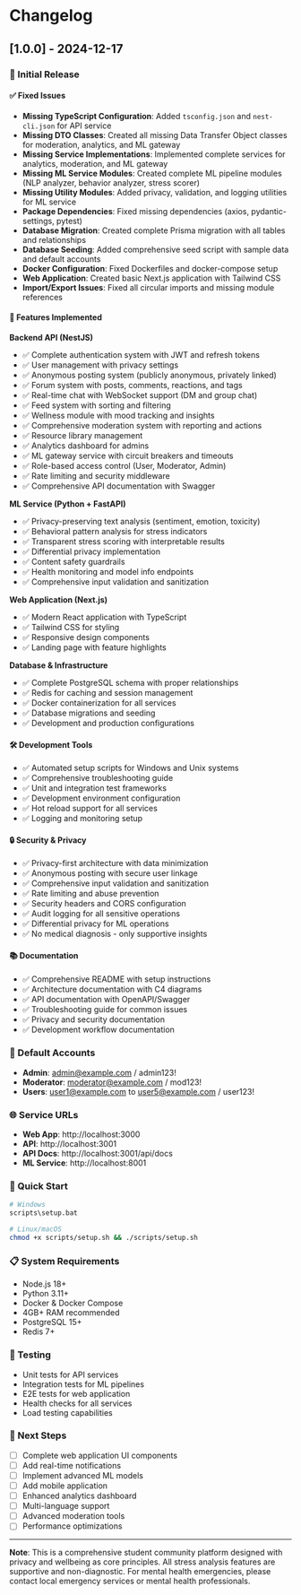# Changelog

## [1.0.0] - 2024-12-17

### 🎉 Initial Release

#### ✅ Fixed Issues
- **Missing TypeScript Configuration**: Added `tsconfig.json` and `nest-cli.json` for API service
- **Missing DTO Classes**: Created all missing Data Transfer Object classes for moderation, analytics, and ML gateway
- **Missing Service Implementations**: Implemented complete services for analytics, moderation, and ML gateway
- **Missing ML Service Modules**: Created complete ML pipeline modules (NLP analyzer, behavior analyzer, stress scorer)
- **Missing Utility Modules**: Added privacy, validation, and logging utilities for ML service
- **Package Dependencies**: Fixed missing dependencies (axios, pydantic-settings, pytest)
- **Database Migration**: Created complete Prisma migration with all tables and relationships
- **Database Seeding**: Added comprehensive seed script with sample data and default accounts
- **Docker Configuration**: Fixed Dockerfiles and docker-compose setup
- **Web Application**: Created basic Next.js application with Tailwind CSS
- **Import/Export Issues**: Fixed all circular imports and missing module references

#### 🚀 Features Implemented

**Backend API (NestJS)**
- ✅ Complete authentication system with JWT and refresh tokens
- ✅ User management with privacy settings
- ✅ Anonymous posting system (publicly anonymous, privately linked)
- ✅ Forum system with posts, comments, reactions, and tags
- ✅ Real-time chat with WebSocket support (DM and group chat)
- ✅ Feed system with sorting and filtering
- ✅ Wellness module with mood tracking and insights
- ✅ Comprehensive moderation system with reporting and actions
- ✅ Resource library management
- ✅ Analytics dashboard for admins
- ✅ ML gateway service with circuit breakers and timeouts
- ✅ Role-based access control (User, Moderator, Admin)
- ✅ Rate limiting and security middleware
- ✅ Comprehensive API documentation with Swagger

**ML Service (Python + FastAPI)**
- ✅ Privacy-preserving text analysis (sentiment, emotion, toxicity)
- ✅ Behavioral pattern analysis for stress indicators
- ✅ Transparent stress scoring with interpretable results
- ✅ Differential privacy implementation
- ✅ Content safety guardrails
- ✅ Health monitoring and model info endpoints
- ✅ Comprehensive input validation and sanitization

**Web Application (Next.js)**
- ✅ Modern React application with TypeScript
- ✅ Tailwind CSS for styling
- ✅ Responsive design components
- ✅ Landing page with feature highlights

**Database & Infrastructure**
- ✅ Complete PostgreSQL schema with proper relationships
- ✅ Redis for caching and session management
- ✅ Docker containerization for all services
- ✅ Database migrations and seeding
- ✅ Development and production configurations

#### 🛠️ Development Tools
- ✅ Automated setup scripts for Windows and Unix systems
- ✅ Comprehensive troubleshooting guide
- ✅ Unit and integration test frameworks
- ✅ Development environment configuration
- ✅ Hot reload support for all services
- ✅ Logging and monitoring setup

#### 🔒 Security & Privacy
- ✅ Privacy-first architecture with data minimization
- ✅ Anonymous posting with secure user linkage
- ✅ Comprehensive input validation and sanitization
- ✅ Rate limiting and abuse prevention
- ✅ Security headers and CORS configuration
- ✅ Audit logging for all sensitive operations
- ✅ Differential privacy for ML operations
- ✅ No medical diagnosis - only supportive insights

#### 📚 Documentation
- ✅ Comprehensive README with setup instructions
- ✅ Architecture documentation with C4 diagrams
- ✅ API documentation with OpenAPI/Swagger
- ✅ Troubleshooting guide for common issues
- ✅ Privacy and security documentation
- ✅ Development workflow documentation

### 🎯 Default Accounts
- **Admin**: admin@example.com / admin123!
- **Moderator**: moderator@example.com / mod123!
- **Users**: user1@example.com to user5@example.com / user123!

### 🌐 Service URLs
- **Web App**: http://localhost:3000
- **API**: http://localhost:3001
- **API Docs**: http://localhost:3001/api/docs
- **ML Service**: http://localhost:8001

### 🚀 Quick Start
```bash
# Windows
scripts\setup.bat

# Linux/macOS
chmod +x scripts/setup.sh && ./scripts/setup.sh
```

### 📋 System Requirements
- Node.js 18+
- Python 3.11+
- Docker & Docker Compose
- 4GB+ RAM recommended
- PostgreSQL 15+
- Redis 7+

### 🧪 Testing
- Unit tests for API services
- Integration tests for ML pipelines
- E2E tests for web application
- Health checks for all services
- Load testing capabilities

### 🔄 Next Steps
- [ ] Complete web application UI components
- [ ] Add real-time notifications
- [ ] Implement advanced ML models
- [ ] Add mobile application
- [ ] Enhanced analytics dashboard
- [ ] Multi-language support
- [ ] Advanced moderation tools
- [ ] Performance optimizations

---

**Note**: This is a comprehensive student community platform designed with privacy and wellbeing as core principles. All stress analysis features are supportive and non-diagnostic. For mental health emergencies, please contact local emergency services or mental health professionals.